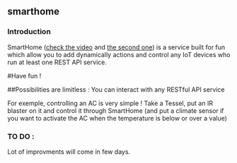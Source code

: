 ## smarthome

### Introduction

SmartHome ([check the video](https://www.youtube.com/watch?v=0_fc6otGhpU) and [the second one](https://www.youtube.com/watch?v=sAViTllGdyo)) is a service built for fun which allow you to add dynamically actions and control any IoT devices who run at least one REST API service.

#Have fun !

##Possibilities are limitless :
You can interact with any RESTful API service

For exemple, controlling an AC is very simple ! Take a Tessel, put an IR blaster on it and control it through SmartHome (and put a climate sensor if you want to activate the AC when the temperature is below or over a value)

### TO DO :

Lot of improvments will come in few days.
